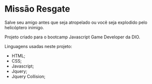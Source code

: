 # Missão Resgate

Salve seu amigo antes que seja atropelado ou você seja explodido pelo helicóptero inimigo.

Projeto criado para o bootcamp Javascript Game Developer da DIO.

Linguagens usadas neste projeto:
 - HTML;
 - CSS;
 - Javascript;
 - Jquery;
 - Jquery Collision;